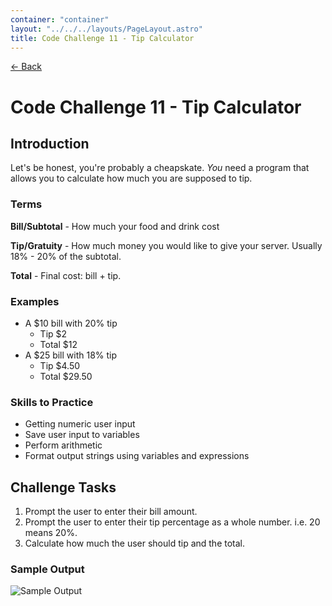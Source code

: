 ```yaml
---
container: "container"
layout: "../../../layouts/PageLayout.astro"
title: Code Challenge 11 - Tip Calculator
---
```


[← Back](/courses/code-challenges/)

# Code Challenge 11 - Tip Calculator

## Introduction

Let's be honest, you're probably a cheapskate. _You_ need a program that allows you to calculate how much you are supposed to tip.

### Terms

**Bill/Subtotal** - How much your food and drink cost

**Tip/Gratuity** - How much money you would like to give your server. Usually 18% - 20% of the subtotal.

**Total** - Final cost: bill + tip.

### Examples

- A $10 bill with 20% tip
  - Tip $2
  - Total $12
- A $25 bill with 18% tip
  - Tip $4.50
  - Total $29.50

### Skills to Practice

- Getting numeric user input
- Save user input to variables
- Perform arithmetic
- Format output strings using variables and expressions

## Challenge Tasks

1. Prompt the user to enter their bill amount.
2. Prompt the user to enter their tip percentage as a whole number. i.e. 20 means 20%.
3. Calculate how much the user should tip and the total.

### Sample Output

![Sample Output](/assets/img/code-challenges/challenge-11-tip-calculator.gif)
